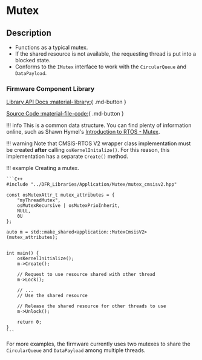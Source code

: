 # Mutex

## Description

- Functions as a typical mutex.
- If the shared resource is not available, the requesting thread is put into a blocked state.
- Conforms to the `IMutex` interface to work with the `CircularQueue` and `DataPayload`.

### Firmware Component Library

[Library API Docs :material-library:](#){ .md-button }

[Source Code :material-file-code:](hhttps://github.com/DallasFormulaRacing/DAQ-Firmware-Libraries/blob/2c4a025f68137ac56061339a43fcc1cc42d8c74e/Application/Mutex/mutex_cmsisv2.hpp){ .md-button }

!!! info
    This is a common data structure. You can find plenty of information online, such as Shawn Hymel's [Introduction to RTOS - Mutex](https://www.youtube.com/watch?v=I55auRpbiTs).


!!! warning
    Note that CMSIS-RTOS V2 wrapper class implementation must be created **after** calling `osKernelInitalize()`. For this reason, this implementation has a separate `Create()` method.

!!! example
    Creating a mutex.

    ```C++
    #include "../DFR_Libraries/Application/Mutex/mutex_cmsisv2.hpp"

    const osMutexAttr_t mutex_attributes = {
        "myThreadMutex",
        osMutexRecursive | osMutexPrioInherit,
        NULL,
        0U
    };

    auto m = std::make_shared<application::MutexCmsisV2>(mutex_attributes);


    int main() {
        osKernelInitialize();
        m->Create();

        // Request to use resource shared with other thread
        m->Lock();

        // ...
        // Use the shared resource

        // Release the shared resource for other threads to use
        m->Unlock();

        return 0;
    }
    ```


For more examples, the firmware currently uses two mutexes to share the `CircularQueue` and `DataPayload` among multiple threads.